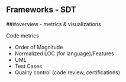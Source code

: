 ## Frameworks - SDT

###overview - metrics & visualizations

Code metrics

* Order of Magnitude
* Normalized LOC (for language)/Features
* UML
* Test Cases
* Quality control (code review, certifications)
